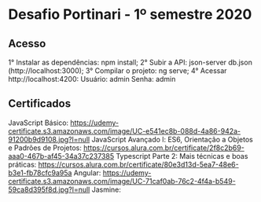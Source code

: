 # Desafio Portinari - 1º semestre 2020

## Acesso

1° Instalar as dependências: npm install;
2° Subir a API: json-server db.json (http://localhost:3000);
3° Compilar o projeto: ng serve;
4° Acessar http://localhost:4200:
	Usuário: admin
	Senha: admin

## Certificados

JavaScript Básico: https://udemy-certificate.s3.amazonaws.com/image/UC-e541ec8b-088d-4a86-942a-91200b9d9108.jpg?l=null
JavaScript Avançado l: ES6, Orientação a Objetos e Padrões de Projetos: https://cursos.alura.com.br/certificate/2f8c2b69-aaa0-467b-af45-34a37c237385
Typescript Parte 2: Mais técnicas e boas práticas: https://cursos.alura.com.br/certificate/80e3d13d-5ea7-48e6-b3e1-fb78cfc9a95a
Angular: https://udemy-certificate.s3.amazonaws.com/image/UC-71caf0ab-76c2-4f4a-b549-59ca8d395f8d.jpg?l=null
Jasmine:
